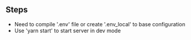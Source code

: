 ## Steps

- Need to compile '.env' file or create '.env_local' to base configuration
- Use 'yarn start' to start server in dev mode

